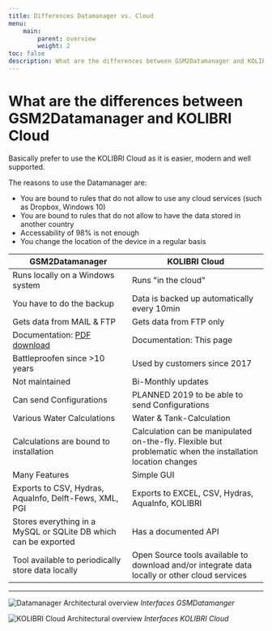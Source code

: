 ```yaml
---
title: Differences Datamanager vs. Cloud
menu:
    main:
        parent: overview
        weight: 2
toc: false
description: What are the differences between GSM2Datamanager and KOLIBRI Cloud
---
```


# What are the differences between GSM2Datamanager and KOLIBRI Cloud

Basically prefer to use the KOLIBRI Cloud as it is easier, modern and well supported.

The reasons to use the Datamanager are:

- You are bound to rules that do not allow to use any cloud services (such as Dropbox, Windows 10)
- You are bound to rules that do not allow to have the data stored in another country
- Accessability of 98% is not enough
- You change the location of the device in a regular basis

| GSM2Datamanager                                                 | KOLIBRI Cloud                                                                                              |
| --------------------------------------------------------------- |----------------------------------------------------------------------------------------------------------- |
| Runs locally on a Windows system                                | Runs "in the cloud"                                                                                        |
| You have to do the backup                                       | Data is backed up automatically every 10min                                                                |
| Gets data from MAIL & FTP                                       | Gets data from FTP only                                                                                    |
| Documentation: [PDF download](http://www.keller-druck2.ch/swupdate/InstallerGSM2Datamanager/manual/MAN_Datamanager_EN_en.pdf)| Documentation: This page                      |
| Battleproofen since >10 years                                   | Used by customers since 2017                                                                               |
| Not maintained                                                  | Bi-Monthly updates                                                                                         |
| Can send Configurations                                         | PLANNED 2019 to be able to send Configurations                                                             |
| Various Water Calculations                                      | Water & Tank-Calculation                                                                                   |
| Calculations are bound to installation                          | Calculation can be manipulated on-the-fly. Flexible but problematic when the installation location changes |
| Many Features                                                   | Simple GUI                                                                                                 |
| Exports to CSV, Hydras, AquaInfo, Delft-Fews, XML, PGI          | Exports to EXCEL, CSV, Hydras, AquaInfo, KOLIBRI                                                           |
| Stores everything in a MySQL or SQLite DB which can be exported | Has a documented API                                                                                       |
| Tool available to periodically store data locally               | Open Source tools available to download and/or integrate data locally or other cloud services              |

---

![Datamanager Architectural overview](/cloud-interfaces/img/DataManagerOverview.png "Architectural overview Datamanager")
*Interfaces GSMDatamanger*

![KOLIBRI Cloud Architectural overview](/cloud-interfaces/img/KellerCloud_Architecture.png  "Architectural overview KOLIBRI Cloud")
*Interfaces KOLIBRI Cloud*
